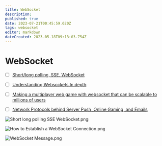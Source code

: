 ```yaml
---
title: WebSocket
description: 
published: true
date: 2023-07-21T00:45:59.620Z
tags: websocket
editor: markdown
dateCreated: 2023-05-18T09:13:03.754Z
---
```


# WebSocket
- [ ] [Short/long polling, SSE, WebSocket](https://blog.bytebytego.com/p/ep-39-accounting-101-in-payment-systems?utm_source=profile&utm_medium=reader2)
- [ ] [Understanding Websockets In depth](https://vishalrana9915.medium.com/understanding-websockets-in-depth-6eb07ab298b3)
- [ ] [Making a multiplayer web game with websocket that can be scalable to millions of users](https://medium.com/@dragonblade9x/making-a-multiplayer-web-game-with-websocket-that-can-be-scalable-to-millions-of-users-923cc8bd4d3b)
- [ ] [Network Protocols behind Server Push, Online Gaming, and Emails](https://blog.bytebytego.com/p/network-protocols-behind-server-push?utm_source=profile&utm_medium=reader2)


![Short long polling SSE WebSocket.png](http://192.168.25.60:8000/files/file_storage/61384721.png)

![How to Establish a WebSocket Connection.png](http://192.168.25.60:8000/files/file_storage/4913e244.png)

![WebSocket Message.png](http://192.168.25.60:8000/files/file_storage/1105ad71.png)